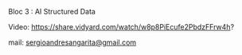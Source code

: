 Bloc 3 : AI Structured Data

Video: https://share.vidyard.com/watch/w8p8PiEcufe2PbdzFFrw4h?

mail: sergioandresangarita@gmail.com
